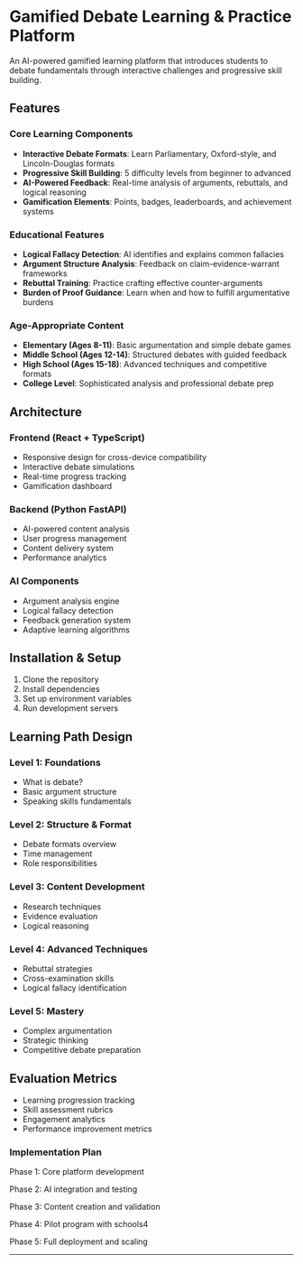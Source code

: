 # Gamified Debate Learning & Practice Platform

An AI-powered gamified learning platform that introduces students to debate fundamentals through interactive challenges and progressive skill building.

## Features

### Core Learning Components
- **Interactive Debate Formats**: Learn Parliamentary, Oxford-style, and Lincoln-Douglas formats
- **Progressive Skill Building**: 5 difficulty levels from beginner to advanced
- **AI-Powered Feedback**: Real-time analysis of arguments, rebuttals, and logical reasoning
- **Gamification Elements**: Points, badges, leaderboards, and achievement systems

### Educational Features
- **Logical Fallacy Detection**: AI identifies and explains common fallacies
- **Argument Structure Analysis**: Feedback on claim-evidence-warrant frameworks
- **Rebuttal Training**: Practice crafting effective counter-arguments
- **Burden of Proof Guidance**: Learn when and how to fulfill argumentative burdens

### Age-Appropriate Content
- **Elementary (Ages 8-11)**: Basic argumentation and simple debate games
- **Middle School (Ages 12-14)**: Structured debates with guided feedback
- **High School (Ages 15-18)**: Advanced techniques and competitive formats
- **College Level**: Sophisticated analysis and professional debate prep

## Architecture

### Frontend (React + TypeScript)
- Responsive design for cross-device compatibility
- Interactive debate simulations
- Real-time progress tracking
- Gamification dashboard

### Backend (Python FastAPI)
- AI-powered content analysis
- User progress management
- Content delivery system
- Performance analytics

### AI Components
- Argument analysis engine
- Logical fallacy detection
- Feedback generation system
- Adaptive learning algorithms

## Installation & Setup

1. Clone the repository
2. Install dependencies
3. Set up environment variables
4. Run development servers

## Learning Path Design

### Level 1: Foundations
- What is debate?
- Basic argument structure
- Speaking skills fundamentals

### Level 2: Structure & Format
- Debate formats overview
- Time management
- Role responsibilities

### Level 3: Content Development
- Research techniques
- Evidence evaluation
- Logical reasoning

### Level 4: Advanced Techniques
- Rebuttal strategies
- Cross-examination skills
- Logical fallacy identification

### Level 5: Mastery
- Complex argumentation
- Strategic thinking
- Competitive debate preparation

## Evaluation Metrics

- Learning progression tracking
- Skill assessment rubrics
- Engagement analytics
- Performance improvement metrics

### Implementation Plan

Phase 1: Core platform development

Phase 2: AI integration and testing

Phase 3: Content creation and validation

Phase 4: Pilot program with schools4

Phase 5: Full deployment and scaling

---
